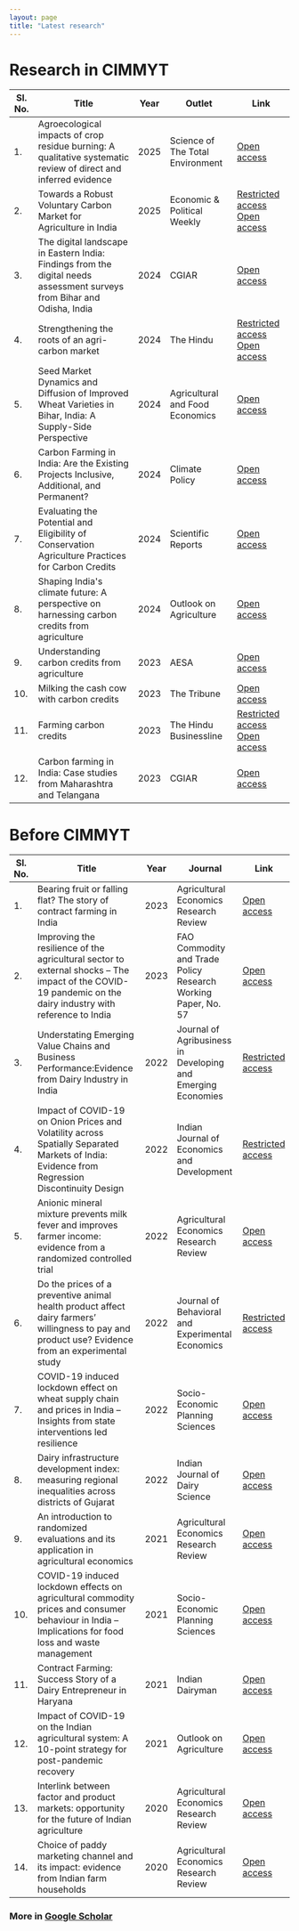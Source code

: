 ```yaml
---
layout: page
title: "Latest research"
---
```

# Research in CIMMYT #

Sl. No.| Title | Year | Outlet | Link
------------ | ------------- | ------------ | ------------- | -------------
1. | Agroecological impacts of crop residue burning: A qualitative systematic review of direct and inferred evidence | 2025 | Science of The Total Environment | [Open access](https://kwnsfk27.r.eu-west-1.awstrack.me/L0/https:%2F%2Fauthors.elsevier.com%2Fc%2F1lPBmB8cd47VV/1/01020197ef82a515-b70d4841-1724-4048-83f8-e3db5d94383c-000000/2DUZHSJMjVQ-E_f3YSdgTUkA2_w=434)
2. | Towards a Robust Voluntary Carbon Market for Agriculture in India | 2025 | Economic & Political Weekly | [Restricted access](https://www.epw.in/journal/2025/7/commentary/towards-robust-voluntary-carbon-market-agriculture.html) [Open access](https://raw.githubusercontent.com/adeeth07/adeeth07.github.io/master/assets/Cariappa_2025_EPW_Towards_a_robust_VCM.pdf)
3. | The digital landscape in Eastern India: Findings from the digital needs assessment surveys from Bihar and Odisha, India | 2024 | CGIAR | [Open access](https://cgspace.cgiar.org/items/6fc0913b-28f5-42b9-8eac-bc98b0df0d37)
4. | Strengthening the roots of an agri-carbon market | 2024 | The Hindu | [Restricted access](https://www.thehindu.com/opinion/op-ed/strengthening-the-roots-of-an-agri-carbon-market/article69001526.ece) [Open access](https://www.researchgate.net/publication/387219223_Op-ed_Strengthening_the_roots_of_an_agri-carbon_market_in_The_Hindu)
5. | Seed Market Dynamics and Diffusion of Improved Wheat Varieties in Bihar, India: A Supply-Side Perspective | 2024 | Agricultural and Food Economics | [Open access](https://link.springer.com/article/10.1186/s40100-024-00330-w)
6. | Carbon Farming in India: Are the Existing Projects Inclusive, Additional, and Permanent? | 2024 | Climate Policy | [Open access](https://www.tandfonline.com/doi/full/10.1080/14693062.2024.2416497)
7. | Evaluating the Potential and Eligibility of Conservation Agriculture Practices for Carbon Credits | 2024 | Scientific Reports | [Open access](https://www.nature.com/articles/s41598-024-59262-6)
8. | Shaping India's climate future: A perspective on harnessing carbon credits from agriculture | 2024 | Outlook on Agriculture | [Open access](https://doi.org/10.1177/00307270241240778)
9. | Understanding carbon credits from agriculture | 2023 | AESA | [Open access](https://cgspace.cgiar.org/handle/10568/132461) 
10. | Milking the cash cow with carbon credits | 2023 | The Tribune | [Open access](https://www.tribuneindia.com/news/features/milking-the-cash-cow-with-carbon-credits-534945)
11. | Farming carbon credits | 2023 | The Hindu Businessline | [Restricted access](https://www.thehindubusinessline.com/opinion/farming-carbon-credits/article67559222.ece) [Open access](https://www.researchgate.net/publication/375861068_Farming_carbon_credits)
12. | Carbon farming in India: Case studies from Maharashtra and Telangana | 2023 | CGIAR | [Open access](https://cgspace.cgiar.org/handle/10568/134967)

# Before CIMMYT #

Sl. No.| Title | Year | Journal | Link
------------ | ------------- | ------------ | ------------- | -------------
1. | Bearing fruit or falling flat? The story of contract farming in India | 2023 |  Agricultural Economics Research Review | [Open access](https://www.researchgate.net/publication/373277709_Bearing_fruit_or_falling_flat_The_story_of_contract_farming_in_India)
2. | Improving the resilience of the agricultural sector to external shocks – The impact of the COVID-19 pandemic on the dairy industry with reference to India | 2023 | FAO Commodity and Trade Policy Research Working Paper, No. 57 | [Open access](https://www.fao.org/documents/card/en?details=cc8187en)
3. | Understating Emerging Value Chains and Business Performance:Evidence from Dairy Industry in India | 2022 | Journal of Agribusiness in Developing and Emerging Economies | [Restricted access](https://doi.org/10.1108/JADEE-10-2022-0219)
4. | Impact of COVID-19 on Onion Prices and Volatility across Spatially Separated Markets of India: Evidence from Regression Discontinuity Design | 2022 | Indian Journal of Economics and Development | [Restricted access](https://www.researchgate.net/publication/363892126_Impact_of_COVID-19_on_Onion_Prices_and_Volatility_across_Spatially_Separated_Markets_of_India_Evidence_from_Regression_Discontinuity_Design)
5. | Anionic mineral mixture prevents milk fever and improves farmer income: evidence from a randomized controlled trial | 2022 | Agricultural Economics Research Review | [Open access](https://www.researchgate.net/publication/363661142_Anionic_mineral_mixture_prevents_milk_fever_and_improves_farmer_income_evidence_from_a_randomized_controlled_trial)
6. | Do the prices of a preventive animal health product affect dairy farmers’ willingness to pay and product use? Evidence from an experimental study | 2022 | Journal of Behavioral and Experimental Economics | [Restricted access](https://doi.org/10.1016/j.socec.2022.101925)
7. | COVID-19 induced lockdown effect on wheat supply chain and prices in India – Insights from state interventions led resilience | 2022 | Socio-Economic Planning Sciences | [Open access](https://www.sciencedirect.com/science/article/pii/S0038012122001616) 
8. | Dairy infrastructure development index: measuring regional inequalities across districts of Gujarat | 2022 | Indian Journal of Dairy Science | [Open access](https://www.researchgate.net/publication/358978731_Dairy_infrastructure_development_index_measuring_regional_inequalities_across_districts_of_Gujarat)
9. | An introduction to randomized evaluations and its application in agricultural economics | 2021 | Agricultural Economics Research Review | [Open access](https://www.researchgate.net/publication/359414869_An_introduction_to_randomized_evaluations_and_its_application_in_agricultural_economics)
10. | COVID-19 induced lockdown effects on agricultural commodity prices and consumer behaviour in India – Implications for food loss and waste management | 2021 | Socio-Economic Planning Sciences | [Open access](https://www.sciencedirect.com/science/article/pii/S003801212100152X)
11. | Contract Farming: Success Story of a Dairy Entrepreneur in Haryana| 2021 | Indian Dairyman | [Open access](https://www.researchgate.net/publication/353769653_Contract_Farming_Success_Story_of_a_Dairy_Entrepreneur_in_Haryana)
12. | Impact of COVID-19 on the Indian agricultural system: A 10-point strategy for post-pandemic recovery | 2021 | Outlook on Agriculture | [Open access](https://journals.sagepub.com/doi/full/10.1177/0030727021989060)
13. | Interlink between factor and product markets: opportunity for the future of Indian agriculture | 2020 | Agricultural Economics Research Review | [Open access](https://ageconsearch.umn.edu/record/310338?ln=en)
14. | Choice of paddy marketing channel and its impact: evidence from Indian farm households | 2020 | Agricultural Economics Research Review | [Open access](https://ageconsearch.umn.edu/record/310324?ln=en)


### More in [Google Scholar](https://scholar.google.co.in/citations?user=qMcgmwIAAAAJ&hl=en) ###
